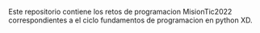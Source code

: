 Este repositorio contiene los retos de programacion MisionTic2022 correspondientes a el ciclo fundamentos 
de programacion en python XD.
